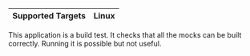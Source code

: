 | Supported Targets | Linux |
| ----------------- | ----- |

This application is a build test. It checks that all the mocks can be built correctly. Running it is possible but not useful.
